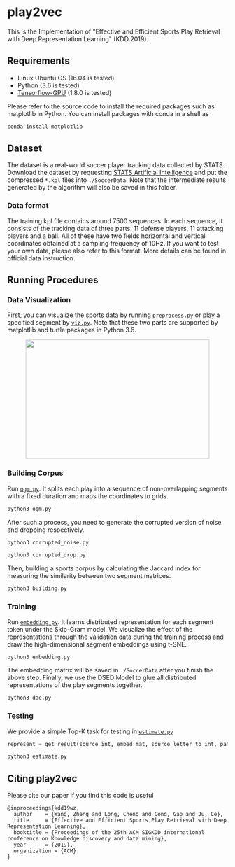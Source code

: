 # play2vec

This is the Implementation of "Effective and Efficient Sports Play Retrieval with Deep Representation Learning" (KDD 2019).

## Requirements

* Linux Ubuntu OS (16.04 is tested)
* Python (3.6 is tested)
* [Tensorflow-GPU](https://www.tensorflow.org/install/gpu) (1.8.0 is tested)

Please refer to the source code to install the required packages such as matplotlib in Python. You can install packages with conda in a shell as

```bash
conda install matplotlib
```

## Dataset

The dataset is a real-world soccer player tracking data collected by STATS. Download the dataset by requesting [STATS Artificial Intelligence](https://www.stats.com/artificial-intelligence/) and put the compressed `*.kpl` files into `./SoccerData`. Note that the intermediate results generated by the algorithm will also be saved in this folder.

### Data format

The training kpl file contains around 7500 sequences. In each sequence, it consists of the tracking data of three parts: 11 defense players, 11 attacking players and a ball. All of these have two fields horizontal and vertical coordinates obtained at a sampling frequency of 10Hz. If you want to test your own data, please also refer to this format. More details can be found in official data instruction.

## Running Procedures

### Data Visualization

First, you can visualize the sports data by running [`preprocess.py`](preprocess.py) or play a specified segment by [`viz.py`](viz.py). Note that these two parts are supported by matplotlib and turtle packages in Python 3.6.
<center class="half">
   <img src="https://raw.githubusercontent.com/zhengwang125/play2vec/master/seq1.gif" width="420" height="272"/>
</center>

### Building Corpus

Run [`ogm.py`](ogm.py). It splits each play into a sequence of non-overlapping segments with a fixed duration and maps the coordinates to grids. 
```bash
python3 ogm.py
```
After such a process, you need to generate the corrupted version of noise and dropping respectively.
```bash
python3 corrupted_noise.py
```
```bash
python3 corrupted_drop.py
```
Then, building a sports corpus by calculating the Jaccard index for measuring the similarity between two segment matrices.
```bash
python3 building.py
```
### Training

Run [`embedding.py`](embedding.py). It learns distributed representation for each segment token under the Skip-Gram model. We visualize the effect of the representations through the validation data during the training process and draw the high-dimensional segment embeddings using t-SNE. 
```bash
python3 embedding.py
```
The embedding matrix will be saved in `./SoccerData` after you finish the above step. Finally, we use the DSED Model to glue all distributed representations of the play segments together.
```bash
python3 dae.py
```

### Testing
We provide a simple Top-K task for testing in [`estimate.py`](../Recommender_Labeller/estimate.py)
```python
represent = get_result(source_int, embed_mat, source_letter_to_int, path1)[0] #the vector representations of plays
```
```bash
python3 estimate.py
```

## Citing play2vec

Please cite our paper if you find this code is useful
```
@inproceedings{kdd19wz,
  author    = {Wang, Zheng and Long, Cheng and Cong, Gao and Ju, Ce},
  title     = {Effective and Efficient Sports Play Retrieval with Deep Representation Learning},
  booktitle = {Proceedings of the 25th ACM SIGKDD international conference on Knowledge discovery and data mining},
  year      = {2019},
  organization = {ACM}
}
```
